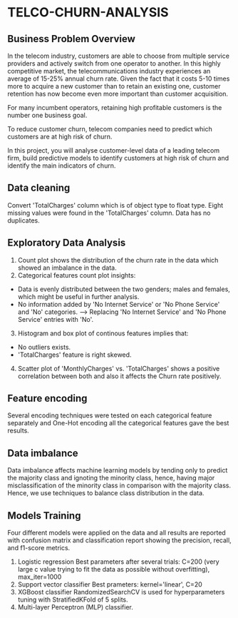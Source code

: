 # TELCO-CHURN-ANALYSIS

## Business Problem Overview
In the telecom industry, customers are able to choose from multiple service providers and actively switch from one operator to another. In this highly competitive market, the telecommunications industry experiences an average of 15-25% annual churn rate. Given the fact that it costs 5-10 times more to acquire a new customer than to retain an existing one, customer retention has now become even more important than customer acquisition.

For many incumbent operators, retaining high profitable customers is the number one business goal.

To reduce customer churn, telecom companies need to predict which customers are at high risk of churn.

In this project, you will analyse customer-level data of a leading telecom firm, build predictive models to identify customers at high risk of churn and identify the main indicators of churn.

## Data cleaning
Convert 'TotalCharges' column which is of object type to float type.
Eight missing values were found in the 'TotalCharges' column.
Data has no duplicates.

## Exploratory Data Analysis
1. Count plot shows the distribution of the churn rate in the data which showed an imbalance in the data.
2. Categorical features count plot insights:
- Data is evenly distributed between the two genders; males and females, which       might be useful in further analysis.
- No information added by 'No Internet Service' or 'No Phone Service' and 'No'       categories. --> Replacing 'No Internet Service' and 'No Phone Service' entries     with 'No'.
3. Histogram and box plot of continous features implies that:
  - No outliers exists.
  - 'TotalCharges' feature is right skewed.
4. Scatter plot of 'MonthlyCharges' vs. 'TotalCharges' shows a positive correlation between both and also it affects the Churn rate positively.

## Feature encoding
Several encoding techniques were tested on each categorical feature separately and One-Hot encoding all the categorical features gave the best results.

## Data imbalance
Data imbalance affects machine learning models by tending only to predict the majority class and ignoting the minority class, hence, having major misclassification of the minority class in comparison with the majority class. Hence, we use techniques to balance class distribution in the data.

## Models Training
Four different models were applied on the data and all results are reported with confusion matrix and classification report showing the precision, recall, and f1-score metrics.

1. Logistic regression Best parameters after several trials: C=200 (very large c value trying to fit the data as possible without overfitting), max_iter=1000
2. Support vector classifier Best prameters: kernel='linear', C=20
3. XGBoost classifier RandomizedSearchCV is used for hyperparameters tuning with     StratifiedKFold of 5 splits.
4. Multi-layer Perceptron (MLP) classifier.
